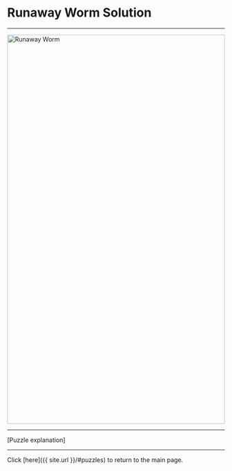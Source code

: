 # Runaway Worm Solution

-----

<img src="{{ site.imgurl }}/RunawayWorm/RunawayWorm" alt="Runaway Worm" style="width:100%;height:900px;object-fit:contain;">

-----

[Puzzle explanation]

-----

Click [here]({{ site.url }}/#puzzles) to return to the main page.